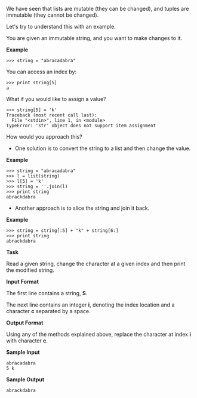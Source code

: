 We have seen that lists are mutable (they can be changed), and tuples are immutable (they cannot be changed).

Let's try to understand this with an example.

You are given an immutable string, and you want to make changes to it.

**Example**

```
>>> string = "abracadabra"
```

You can access an index by:

```
>>> print string[5]
a
```

What if you would like to assign a value?

```
>>> string[5] = 'k' 
Traceback (most recent call last):
  File "<stdin>", line 1, in <module>
TypeError: 'str' object does not support item assignment
```

How would you approach this?

- One solution is to convert the string to a list and then change the value.

**Example**

```
>>> string = "abracadabra"
>>> l = list(string)
>>> l[5] = 'k'
>>> string = ''.join(l)
>>> print string
abrackdabra
```

- Another approach is to slice the string and join it back.

**Example**

```
>>> string = string[:5] + "k" + string[6:]
>>> print string
abrackdabra
```

**Task**

Read a given string, change the character at a given index and then print the modified string.

**Input Format**

The first line contains a string, **S**.

The next line contains an integer **i**, denoting the index location and a character **c** separated by a space.

**Output Format**

Using any of the methods explained above, replace the character at index **i** with character **c**.

**Sample Input**

```
abracadabra
5 k
```

**Sample Output**

```
abrackdabra
```



